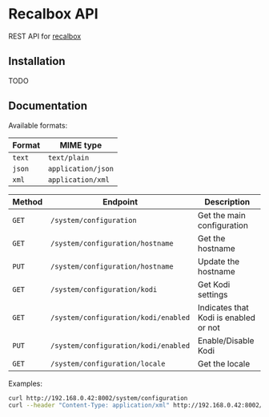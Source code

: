 Recalbox API
============

REST API for [recalbox](http://recalbox.com)


Installation
------------

TODO



Documentation
-------------

Available formats:

| Format | MIME type          |
| ------ | ------------------ |
| `text` | `text/plain`       |
| `json` | `application/json` |
| `xml`  | `application/xml`  |


| Method | Endpoint | Description |
| ------ | -------- | ----------- |
| `GET`  | `/system/configuration` | Get the main configuration |
| `GET`  | `/system/configuration/hostname` | Get the hostname |
| `PUT`  | `/system/configuration/hostname` | Update the hostname |
| `GET`  | `/system/configuration/kodi` | Get Kodi settings |
| `GET`  | `/system/configuration/kodi/enabled` | Indicates that Kodi is enabled or not |
| `PUT`  | `/system/configuration/kodi/enabled` | Enable/Disable Kodi |
| `GET`  | `/system/configuration/locale` | Get the locale |


Examples:

```sh
curl http://192.168.0.42:8002/system/configuration
curl --header "Content-Type: application/xml" http://192.168.0.42:8002/system/configuration
```
